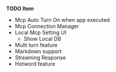 **TODO Item**
- Mcp Auto Turn On when app executed
- Mcp Connection Manager
- Local Mcp Setting UI
  - Show Local DB
- Multi turn feature
- Markdown support
- Streaming Response
- Hotword feature
